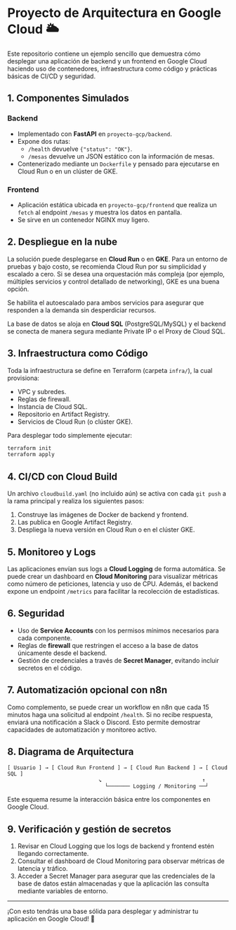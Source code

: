 # Proyecto de Arquitectura en Google Cloud 🌥️

Este repositorio contiene un ejemplo sencillo que demuestra cómo desplegar una
aplicación de backend y un frontend en Google Cloud haciendo uso de
contenedores, infraestructura como código y prácticas básicas de CI/CD y
seguridad.

## 1. Componentes Simulados

### Backend
- Implementado con **FastAPI** en `proyecto-gcp/backend`.
- Expone dos rutas:
  - `/health` devuelve `{"status": "OK"}`.
  - `/mesas` devuelve un JSON estático con la información de mesas.
- Contenerizado mediante un `Dockerfile` y pensado para ejecutarse en Cloud
  Run o en un clúster de GKE.

### Frontend
- Aplicación estática ubicada en `proyecto-gcp/frontend` que realiza un
  `fetch` al endpoint `/mesas` y muestra los datos en pantalla.
- Se sirve en un contenedor NGINX muy ligero.

## 2. Despliegue en la nube

La solución puede desplegarse en **Cloud Run** o en **GKE**. Para un entorno de
pruebas y bajo costo, se recomienda Cloud Run por su simplicidad y escalado a
cero. Si se desea una orquestación más compleja (por ejemplo, múltiples
servicios y control detallado de networking), GKE es una buena opción.

Se habilita el autoescalado para ambos servicios para asegurar que responden a
la demanda sin desperdiciar recursos.

La base de datos se aloja en **Cloud SQL** (PostgreSQL/MySQL) y el backend se
conecta de manera segura mediante Private IP o el Proxy de Cloud SQL.

## 3. Infraestructura como Código

Toda la infraestructura se define en Terraform (carpeta `infra/`), la cual
provisiona:

- VPC y subredes.
- Reglas de firewall.
- Instancia de Cloud SQL.
- Repositorio en Artifact Registry.
- Servicios de Cloud Run (o clúster GKE).

Para desplegar todo simplemente ejecutar:

```bash
terraform init
terraform apply
```

## 4. CI/CD con Cloud Build

Un archivo `cloudbuild.yaml` (no incluido aún) se activa con cada `git push` a la
rama principal y realiza los siguientes pasos:

1. Construye las imágenes de Docker de backend y frontend.
2. Las publica en Google Artifact Registry.
3. Despliega la nueva versión en Cloud Run o en el clúster GKE.

## 5. Monitoreo y Logs

Las aplicaciones envían sus logs a **Cloud Logging** de forma automática.
Se puede crear un dashboard en **Cloud Monitoring** para visualizar métricas
como número de peticiones, latencia y uso de CPU. Además, el backend expone un
endpoint `/metrics` para facilitar la recolección de estadísticas.

## 6. Seguridad

- Uso de **Service Accounts** con los permisos mínimos necesarios para cada
  componente.
- Reglas de **firewall** que restringen el acceso a la base de datos
  únicamente desde el backend.
- Gestión de credenciales a través de **Secret Manager**, evitando incluir
  secretos en el código.

## 7. Automatización opcional con n8n

Como complemento, se puede crear un workflow en n8n que cada 15 minutos haga
una solicitud al endpoint `/health`. Si no recibe respuesta, enviará una
notificación a Slack o Discord. Esto permite demostrar capacidades de
automatización y monitoreo activo.

## 8. Diagrama de Arquitectura

```
[ Usuario ] → [ Cloud Run Frontend ] → [ Cloud Run Backend ] → [ Cloud SQL ]
                             ↘                                ↑
                               └─────── Logging / Monitoring ──┘
```

Este esquema resume la interacción básica entre los componentes en Google
Cloud.

## 9. Verificación y gestión de secretos

1. Revisar en Cloud Logging que los logs de backend y frontend estén llegando
   correctamente.
2. Consultar el dashboard de Cloud Monitoring para observar métricas de latencia
   y tráfico.
3. Acceder a Secret Manager para asegurar que las credenciales de la base de
   datos están almacenadas y que la aplicación las consulta mediante variables
   de entorno.

---

¡Con esto tendrás una base sólida para desplegar y administrar tu aplicación en
Google Cloud! 🚀
